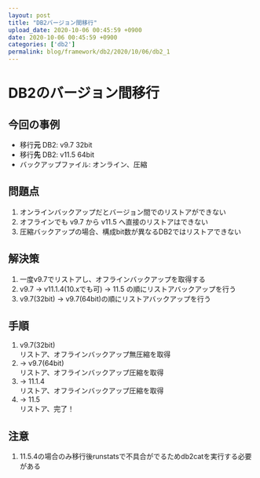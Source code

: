 ```yaml
---
layout: post
title: "DB2バージョン間移行"
upload_date: 2020-10-06 00:45:59 +0900
date: 2020-10-06 00:45:59 +0900
categories: ['db2']
permalink: blog/framework/db2/2020/10/06/db2_1
---
```


# DB2のバージョン間移行
## 今回の事例  
- 移行**元** DB2: v9.7 32bit
- 移行**先** DB2: v11.5 64bit
- バックアップファイル: オンライン、圧縮

## 問題点
1. オンラインバックアップだとバージョン間でのリストアができない
1. オフラインでも v9.7 から v11.5 へ直接のリストアはできない
1. 圧縮バックアップの場合、構成bit数が異なるDB2ではリストアできない

## 解決策
1. 一度v9.7でリストアし、オフラインバックアップを取得する
1. v9.7 -> v11.1.4(10.xでも可) -> 11.5 の順にリストアバックアップを行う
1. v9.7(32bit) -> v9.7(64bit)の順にリストアバックアップを行う

## 手順
1. v9.7(32bit)  
リストア、オフラインバックアップ無圧縮を取得
1. -> v9.7(64bit)  
リストア、オフラインバックアップ圧縮を取得
1. -> 11.1.4  
リストア、オフラインバックアップ圧縮を取得
1. -> 11.5  
リストア、完了！


## 注意
1. 11.5.4の場合のみ移行後runstatsで不具合がでるためdb2catを実行する必要がある
